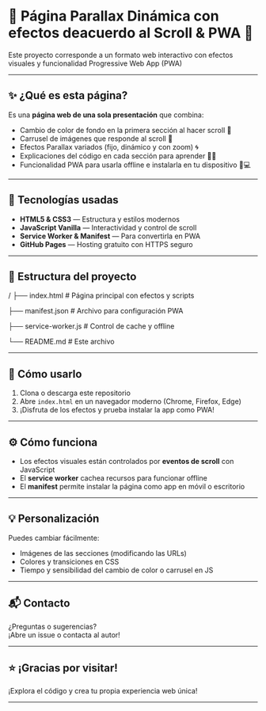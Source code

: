 # 🌈 Página Parallax Dinámica con efectos deacuerdo al Scroll & PWA 🚀

Este proyecto corresponde a un formato web interactivo con efectos visuales y funcionalidad Progressive Web App (PWA)

---

## ✨ ¿Qué es esta página?

Es una **página web de una sola presentación** que combina:

- Cambio de color de fondo en la primera sección al hacer scroll 🎨
- Carrusel de imágenes que responde al scroll 📸
- Efectos Parallax variados (fijo, dinámico y con zoom) 🌀
- Explicaciones del código en cada sección para aprender 🧑‍💻
- Funcionalidad PWA para usarla offline e instalarla en tu dispositivo 📱💻

---

## 🚀 Tecnologías usadas

- **HTML5 & CSS3** — Estructura y estilos modernos
- **JavaScript Vanilla** — Interactividad y control de scroll
- **Service Worker & Manifest** — Para convertirla en PWA
- **GitHub Pages** — Hosting gratuito con HTTPS seguro

---

## 📂 Estructura del proyecto

/
├── index.html # Página principal con efectos y scripts

├── manifest.json # Archivo para configuración PWA

├── service-worker.js # Control de cache y offline

└── README.md # Este archivo


---

## 🎯 Cómo usarlo

1. Clona o descarga este repositorio  
2. Abre `index.html` en un navegador moderno (Chrome, Firefox, Edge)  
3. ¡Disfruta de los efectos y prueba instalar la app como PWA!  

---

## ⚙️ Cómo funciona

- Los efectos visuales están controlados por **eventos de scroll** con JavaScript  
- El **service worker** cachea recursos para funcionar offline  
- El **manifest** permite instalar la página como app en móvil o escritorio  

---

## 💡 Personalización

Puedes cambiar fácilmente:

- Imágenes de las secciones (modificando las URLs)  
- Colores y transiciones en CSS  
- Tiempo y sensibilidad del cambio de color o carrusel en JS  

---

## 📬 Contacto

¿Preguntas o sugerencias?  
¡Abre un issue o contacta al autor!

---

## ⭐ ¡Gracias por visitar!

¡Explora el código y crea tu propia experiencia web única!

---
